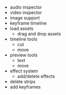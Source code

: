 - audio inspector
- video inspector
- image support
- keyframe timeline
- load assets
  - drag and drop assets
- timeline tools
  - cut
  - move
- preview tools
  - text
  - move
- effect system
  - add/delete effects
- delete strips
- add keyframes
